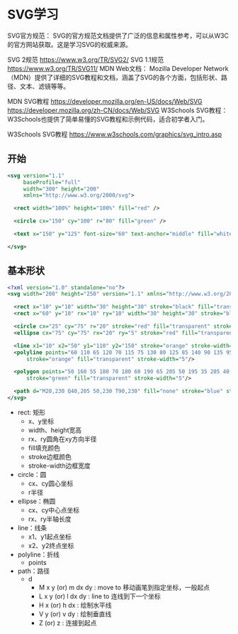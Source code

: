 # SVG学习

SVG官方规范： SVG的官方规范文档提供了广泛的信息和属性参考，可以从W3C的官方网站获取。这是学习SVG的权威来源。

SVG 2规范  https://www.w3.org/TR/SVG2/
SVG 1.1规范  https://www.w3.org/TR/SVG11/
MDN Web文档： Mozilla Developer Network（MDN）提供了详细的SVG教程和文档，涵盖了SVG的各个方面，包括形状、路径、文本、滤镜等等。

MDN SVG教程  https://developer.mozilla.org/en-US/docs/Web/SVG
https://developer.mozilla.org/zh-CN/docs/Web/SVG
W3Schools SVG教程： W3Schools也提供了简单易懂的SVG教程和示例代码，适合初学者入门。

W3Schools SVG教程  https://www.w3schools.com/graphics/svg_intro.asp

## 开始

```svg
<svg version="1.1"
     baseProfile="full"
     width="300" height="200"
     xmlns="http://www.w3.org/2000/svg">

  <rect width="100%" height="100%" fill="red" />

  <circle cx="150" cy="100" r="80" fill="green" />

  <text x="150" y="125" font-size="60" text-anchor="middle" fill="white">SVG</text>

</svg>
```

## 基本形状

```svg
<?xml version="1.0" standalone="no"?>
<svg width="200" height="250" version="1.1" xmlns="http://www.w3.org/2000/svg">

  <rect x="10" y="10" width="30" height="30" stroke="black" fill="transparent" stroke-width="5"/>
  <rect x="60" y="10" rx="10" ry="10" width="30" height="30" stroke="black" fill="transparent" stroke-width="5"/>

  <circle cx="25" cy="75" r="20" stroke="red" fill="transparent" stroke-width="5"/>
  <ellipse cx="75" cy="75" rx="20" ry="5" stroke="red" fill="transparent" stroke-width="5"/>

  <line x1="10" x2="50" y1="110" y2="150" stroke="orange" stroke-width="5"/>
  <polyline points="60 110 65 120 70 115 75 130 80 125 85 140 90 135 95 150 100 145"
      stroke="orange" fill="transparent" stroke-width="5"/>

  <polygon points="50 160 55 180 70 180 60 190 65 205 50 195 35 205 40 190 30 180 45 180"
      stroke="green" fill="transparent" stroke-width="5"/>

  <path d="M20,230 Q40,205 50,230 T90,230" fill="none" stroke="blue" stroke-width="5"/>
</svg>

```

- rect: 矩形
  - x、y坐标
  - width、height宽高
  - rx、ry圆角在xy方向半径
  - fill填充颜色
  - stroke边框颜色
  - stroke-width边框宽度
- circle：圆
  - cx、cy圆心坐标
  - r半径
- ellipse：椭圆
  - cx、cy中心点坐标
  - rx、ry半轴长度
- line：线条
  - x1、y1起点坐标
  - x2、y2终点坐标
- polyline：折线
  - points
- path：路径
  - d
    - M x y (or) m dx dy : move to 移动画笔到指定坐标，一般起点
    - L x y (or) l dx dy : line to 连线到下一个坐标
    - H x (or) h dx : 绘制水平线
    - V y (or) v dy : 绘制垂直线
    - Z (or) z : 连接到起点